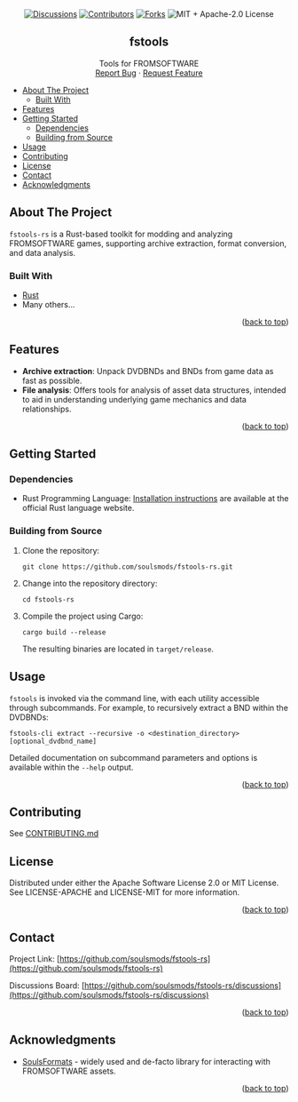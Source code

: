 <a name="readme-top"></a>

<br />
<div align="center">

  [![Discussions][discussions-shield]][discussions-url]
  [![Contributors][contributors-shield]][contributors-url]
  [![Forks][forks-shield]][forks-url]
  ![MIT + Apache-2.0 License][license-shield]

  <h2 align="center">fstools</h2>

  <p align="center">
    Tools for FROMSOFTWARE
    <br />
    <a href="https://github.com/soulsmods/fstools-rs/discussions/categories/bug-reports">Report Bug</a>
    ·
    <a href="https://github.com/soulsmods/fstools-rs/discussions/categories/ideas">Request Feature</a>
  </p>
</div>

- [About The Project](#about-the-project)
  - [Built With](#built-with)
- [Features](#features)
- [Getting Started](#getting-started)
  - [Dependencies](#dependencies)
  - [Building from Source](#building-from-source)
- [Usage](#usage)
- [Contributing](#contributing)
- [License](#license)
- [Contact](#contact)
- [Acknowledgments](#acknowledgments)

<!-- ABOUT THE PROJECT -->
## About The Project

`fstools-rs` is a Rust-based toolkit for modding and analyzing FROMSOFTWARE games, supporting archive extraction, format conversion, and data analysis.

### Built With

* [Rust](https://rust-lang.org/)
* Many others...

<p align="right">(<a href="#readme-top">back to top</a>)</p>


## Features

- **Archive extraction**: Unpack DVDBNDs and BNDs from game data as fast as possible.
- **File analysis**: Offers tools for analysis of asset data structures, intended to aid in understanding underlying game mechanics and data relationships.


<p align="right">(<a href="#readme-top">back to top</a>)</p>

<!-- GETTING STARTED -->
## Getting Started

### Dependencies

- Rust Programming Language: [Installation instructions](rust-install-instructions) are available at the official Rust language website.

### Building from Source

1. Clone the repository:
   ```shell
   git clone https://github.com/soulsmods/fstools-rs.git
   ```
2. Change into the repository directory:
   ```shell
   cd fstools-rs
   ```
3. Compile the project using Cargo:
   ```shell
   cargo build --release
   ```
   The resulting binaries are located in `target/release`.

## Usage

`fstools` is invoked via the command line, with each utility accessible through subcommands. For example, to recursively extract a BND within the DVDBNDs:

```shell
fstools-cli extract --recursive -o <destination_directory> [optional_dvdbnd_name]
```

Detailed documentation on subcommand parameters and options is available within the `--help` output.

<p align="right">(<a href="#readme-top">back to top</a>)</p>


<!-- CONTRIBUTING -->
## Contributing

See [CONTRIBUTING.md](CONTRIBUTING.md)

<!-- LICENSE -->
## License

Distributed under either the Apache Software License 2.0 or MIT License. See LICENSE-APACHE and LICENSE-MIT for more information.

<p align="right">(<a href="#readme-top">back to top</a>)</p>

<!-- CONTACT -->
## Contact

Project Link: [https://github.com/soulsmods/fstools-rs](https://github.com/soulsmods/fstools-rs)

Discussions Board: [https://github.com/soulsmods/fstools-rs/discussions](https://github.com/soulsmods/fstools-rs/discussions)

<p align="right">(<a href="#readme-top">back to top</a>)</p>

<!-- ACKNOWLEDGMENTS -->
## Acknowledgments

* [SoulsFormats](https://github.com/JKAnderson/SoulsFormats) - widely used and de-facto library for interacting with FROMSOFTWARE assets.
  
<p align="right">(<a href="#readme-top">back to top</a>)</p>

<!-- MARKDOWN LINKS & IMAGES -->
<!-- https://www.markdownguide.org/basic-syntax/#reference-style-links -->
[buildtools-installer]: https://aka.ms/vs/17/release/vs_BuildTools.exe
[discussions-shield]: https://img.shields.io/github/discussions/soulsmods/fstools-rs
[discussions-url]: https://github.com/soulsmods/fstools-rs/discussions
[contributors-shield]: https://img.shields.io/github/contributors/soulsmods/fstools-rs.svg?style=flat
[contributors-url]: https://github.com/soulsmods/fstools-rs/graphs/contributors
[forks-shield]: https://img.shields.io/github/forks/soulsmods/fstools-rs.svg?style=flat
[forks-url]: https://github.com/soulsmods/fstools-rs/network/members
[stars-shield]: https://img.shields.io/github/stars/soulsmods/fstools-rs.svg?style=flat
[stars-url]: https://github.com/soulsmods/fstools-rs/stargazers
[issues-shield]: https://img.shields.io/github/issues/soulsmods/fstools-rs.svg?style=flat
[issues-url]: https://github.com/soulsmods/fstools-rs/issues
[license-shield]: https://img.shields.io/badge/license-MIT%2FApache--2.0-green?style=flat
[rust-install-instructions]: https://www.rust-lang.org/tools/install